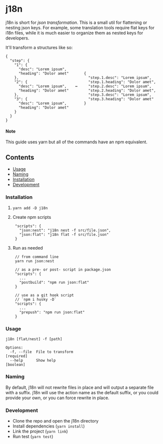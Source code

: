 # j18n

j18n is short for *json transformation*. This is a small util for flattening or nesting json keys. For example, some translation tools require flat keys for i18n files, while it is much easier to organize them as nested keys for developers.

It'll transform a structures like so:

    {
      "step": {
        "1": {
          "desc": "Lorem ipsum",
          "heading": "Dolor amet"       {
        },                                "step.1.desc": "Lorem ipsum",
        "2": {                            "step.1.heading": "Dolor amet",
          "desc": "Lorem ipsum",    ↔     "step.2.desc": "Lorem ipsum",
          "heading": "Dolor amet"         "step.2.heading": "Dolor amet",
        },                                "step.3.desc": "Lorem ipsum",
        "3": {                            "step.3.heading": "Dolor amet"
          "desc": "Lorem ipsum",        }
          "heading": "Dolor amet"
        }
      }
    }

#### Note

This guide uses yarn but all of the commands have an npm equivalent. 

## Contents

- [Usage](#usage)
- [Naming](#naming)
- [Installation](#installation)
- [Development](#development)

### Installation

1. `yarn add -D j18n`
2. Create npm scripts

        "scripts": {
          "json:nest": "j18n nest -f src/file.json",
          "json:flat": "j18n flat -f src/file.json"
        }

3. Run as needed

        // from command line
        yarn run json:nest

        // as a pre- or post- script in package.json
        "scripts": {
          ...
          "postbuild": "npm run json:flat"
        }

        // use as a git hook script
        // `npm i husky -D`
        "scripts": {
          ...
          "prepush": "npm run json:flat"
        }

### Usage

    j18n [flat/nest] -f [path]

    Options:
      -f, --file  File to transform                                       [required]
      --help      Show help                                                [boolean]

### Naming

By default, j18n will not rewrite files in place and will output a separate file with a suffix. j18n will use the action name as the default suffix, or you could provide your own, or you can force rewrite in place.

### Development

- Clone the repo and open the j18n directory
- Install dependencies (`yarn install`)
- Link the project (`yarn link`)
- Run test (`yarn test`)